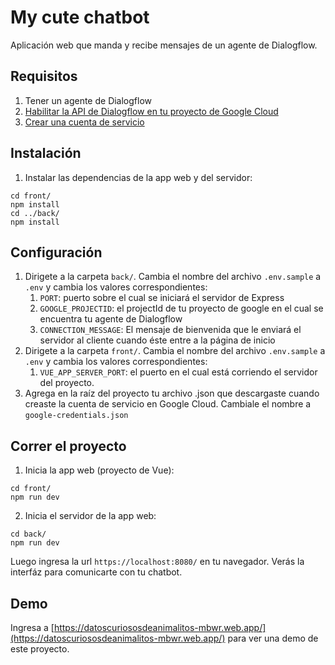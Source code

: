 # My cute chatbot

Aplicación web que manda y recibe mensajes de un agente de Dialogflow.

## Requisitos

1. Tener un agente de Dialogflow
2. [Habilitar la API de Dialogflow en tu proyecto de Google Cloud](https://console.cloud.google.com/flows/enableapi?apiid=dialogflow.googleapis.com)
3. [Crear una cuenta de servicio](https://cloud.google.com/docs/authentication/getting-started)

## Instalación

1. Instalar las dependencias de la app web y del servidor:
```
cd front/
npm install
cd ../back/
npm install
```

## Configuración

1. Dirigete a la carpeta `back/`. Cambia el nombre del archivo `.env.sample` a `.env` y cambia los valores correspondientes:
   1. `PORT`: puerto sobre el cual se iniciará el servidor de Express
   2. `GOOGLE_PROJECTID`: el projectId de tu proyecto de google en el cual se encuentra tu agente de Dialogflow
   3. `CONNECTION_MESSAGE`: El mensaje de bienvenida que le enviará el servidor al cliente cuando éste entre a la página de inicio
2. Dirigete a la carpeta `front/`. Cambia el nombre del archivo `.env.sample` a `.env` y cambia los valores correspondientes:
   1. `VUE_APP_SERVER_PORT`: el puerto en el cual está corriendo el servidor del proyecto.
3. Agrega en la raíz del proyecto tu archivo .json que descargaste cuando creaste la cuenta de servicio en Google Cloud. Cambiale el nombre a `google-credentials.json`

## Correr el proyecto
1. Inicia la app web (proyecto de Vue):
```
cd front/
npm run dev
```
2. Inicia el servidor de la app web:
```
cd back/
npm run dev
```
Luego ingresa la url `https://localhost:8080/` en tu navegador. Verás la interfáz para comunicarte con tu chatbot.

## Demo
Ingresa a [https://datoscuriososdeanimalitos-mbwr.web.app/](https://datoscuriososdeanimalitos-mbwr.web.app/) para ver una demo de este proyecto.